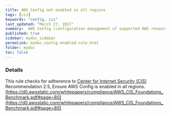 ```yaml
---
title: AWS Config not enabled in all regions
tags: [cis]
keywords: "config, cis"
last_updated: “March 27, 2017"
summary:  AWS Config (configuration management of supported AWS resources) is not enabled in all regions
published: true
sidebar: mydoc_sidebar
permalink: mydoc_config-enabled-rule.html
folder: mydoc
toc: false
---
```


### Details  
This rule checks for adherence to [Center for Internet Security (CIS)](https://www.cisecurity.org/) Recommendation 2.5, Ensure AWS Config is enabled in all regions. [https://d0.awsstatic.com/whitepapers/compliance/AWS_CIS_Foundations_Benchmark.pdf#page=80](https://d0.awsstatic.com/whitepapers/compliance/AWS_CIS_Foundations_Benchmark.pdf#page=80) 
